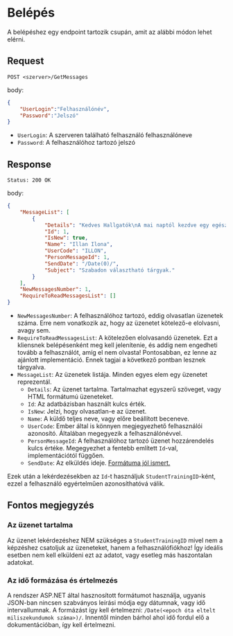 # Belépés

A belépéshez egy endpoint tartozik csupán, amit az alábbi módon lehet elérni.

## Request

```http
POST <szerver>/GetMessages
```

body:

```json
{
    "UserLogin":"Felhasználónév",
    "Password":"Jelszó"
}
```

- `UserLogin`: A szerveren található felhasználó felhasználóneve
- `Password`: A felhasználóhoz tartozó jelszó

## Response

```http
Status: 200 OK
```

body:

```json
{
    "MessageList": [
        {
            "Details": "Kedves Hallgatók\nA mai naptól kezdve egy egész héten át (vagyis a társgfelvételi időszak maradékában) felvehetőek a szabadon választható tárgyak. Elnézésüket kárjük, hogy egy rendszer hiba miatt a rendszer sajnos nem jelezteki az eddigi társgakat!\n\nÜdvözlettel: Ilona",
            "Id": 1,
            "IsNew": true,
            "Name": "Illan Ilona",
            "UserCode": "ILLON",
            "PersonMessageId": 1,
            "SendDate": "/Date(0)/",
            "Subject": "Szabadon választható tárgyak."
        }
    ],
    "NewMessagesNumber": 1,
    "RequireToReadMessagesList": []
}
```

- `NewMessagesNumber`: A felhasználóhoz tartozó, eddig olvasatlan üzenetek száma. Erre nem vonatkozik az, hogy az üzenetet kötelező-e elolvasni, avagy sem.
- `RequireToReadMessagesList`: A kötelezően elolvasandó üzenetek. Ezt a kliensnek belépésenként meg kell jelenítenie, és addig nem engedheti tovább a felhasználót, amíg el nem olvasta! Pontosabban, ez lenne az ajánlott implementáció. Ennek tagjai a következő pontban lesznek tárgyalva.
- `MessageList`: Az üzenetek listája. Minden egyes elem egy üzenetet reprezentál.
  - `Details`: Az üzenet tartalma. Tartalmazhat egyszerű szöveget, vagy HTML formátumú üzeneteket.
  - `Id`: Az adatbázisban használt kulcs érték.
  - `IsNew`: Jelzi, hogy olvasatlan-e az üzenet.
  - `Name`: A küldő teljes neve, vagy előre beállított beceneve.
  - `UserCode`: Ember által is könnyen megjegyezhető felhasználói azonosító. Általában megegyezik a felhasználónévvel.
  - `PersonMessageId`: A felhasználóhoz tartozó üzenet hozzárendelés kulcs értéke. Megegyezhet a fentebb említett `Id`-val, implementációtól függően.
  - `SendDate`: Az elküldés ideje. [Formátuma jól ismert.](#az-idő-formázása-és-értelmezés)

Ezek után a lekérdezésekben az `Id`-t használjuk `StudentTrainingID`-ként, ezzel a felhasználó egyértelműen azonosíthatóvá válik.

## Fontos megjegyzés

### Az üzenet tartalma

Az üzenet lekérdezéshez NEM szükséges a `StudentTrainingID` mivel nem a képzéshez csatoljuk az üzeneteket, hanem a felhasználófiókhoz! Így ideális esetben nem kell elküldeni ezt az adatot, vagy esetleg más haszontalan adatokat.

### Az idő formázása és értelmezés

A rendszer ASP.NET által hasznosított formátumot használja, ugyanis JSON-ban nincsen szabványos leírási módja egy dátumnak, vagy idő intervallumnak. A formázást így kell értelmezni: `/Date(<epoch óta eltelt miliszekundumok száma>)/`. Innentől minden bárhol ahol idő fordul elő a dokumentációban, így kell értelmezni.
